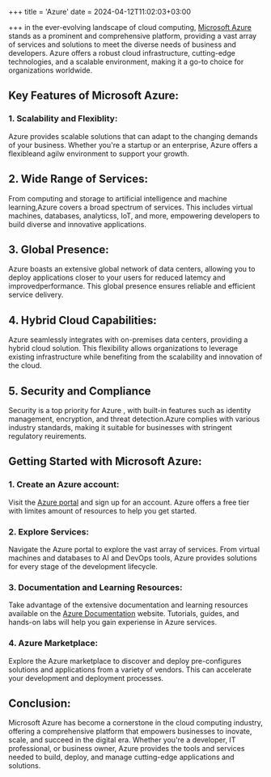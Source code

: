 +++
title = 'Azure'
date = 2024-04-12T11:02:03+03:00

+++
in the ever-evolving landscape of cloud computing, [Microsoft Azure](https://azure.microsoft.com/) stands as a prominent and comprehensive platform, providing a vast array of services and solutions to meet the diverse needs of business and developers. Azure offers a robust cloud infrastructure, cutting-edge technologies, and a scalable environment, making it a go-to choice for organizations worldwide.

## Key Features of Microsoft Azure:

### 1. **Scalability and Flexiblity:**
Azure provides scalable solutions that can adapt to the changing demands of your business. Whether you're a startup or an enterprise, Azure offers a flexibleand agilw environment to support your growth.

## 2. **Wide Range of Services:**
From computing and storage to artificial intelligence and machine learning,Azure covers a broad spectrum of services. This includes virtual machines, databases, analyticss, IoT, and more, empowering developers to build diverse and innovative applications.

## 3. **Global Presence:**
Azure boasts an extensive global network of data centers, allowing you to deploy applications closer to your users for reduced latemcy and improvedperformance. This global presence ensures reliable and efficient service delivery.

## 4. **Hybrid Cloud Capabilities:**
Azure seamlessly integrates with on-premises data centers, providing a hybrid cloud solution. This flexibility allows organizations to leverage existing infrastructure while benefiting from the scalability and innovation of the cloud.

## 5. **Security and Compliance**
Security is a top priority for Azure , with built-in features such as identity management, encryption, and threat detection.Azure complies with various industry standards, making it suitable for businesses with stringent regulatory reuirements.

## Getting Started with Microsoft Azure:

### 1. **Create an Azure account:**
Visit the [Azure portal](https://portal.azure.com/) and sign up for an account. Azure offers a free tier with limites amount of resources to help you get started.

### 2. **Explore Services:**
Navigate the Azure portal to explore the vast array of services. From virtual machines and databases to AI and DevOps tools, Azure provides solutions for every stage of the development lifecycle.

### 3. **Documentation and Learning Resources:**
Take advantage of the extensive documentation and learning resources available on the [Azure Documentation](https://docs.micrososft.com/en-us/azure/) website. Tutorials, guides, and hands-on labs will help you gain experiense in Azure services.

### 4. **Azure Marketplace:**
Explore the Azure marketplace to discover and deploy pre-configures solutions and applications from a variety of vendors. This can accelerate your development and deployment processes.

## Conclusion:

Microsoft Azure has become a cornerstone in the cloud computing industry, offering a comprehensive platform that empowers businesses to inovate, scale, and succeed in the digital era. Whether you're a developer, IT professional, or business owner, Azure provides the tools and services needed to build, deploy, and manage cutting-edge applications and solutions.
